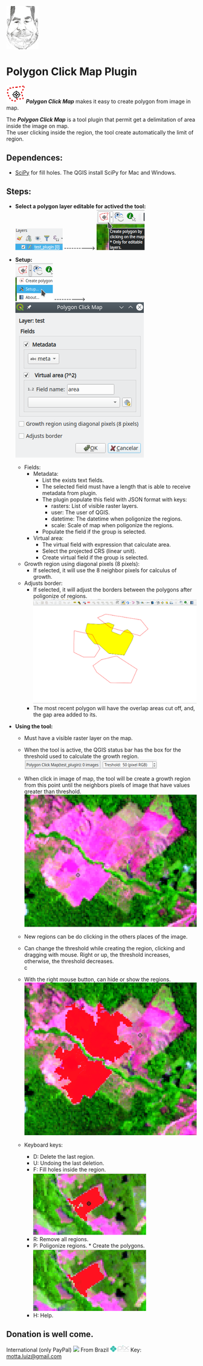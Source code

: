 ![Polygon layer](./resources/avatar.jpg "Me")  

# Polygon Click Map Plugin  
![Plugin](./resources/polygonclickmap.svg "Plugin") ***Polygon Click Map*** makes it easy to create polygon from image in map.  

The ***Polygon Click Map*** is a tool plugin that permit get a delimitation of area inside the image on map.  
The user clicking inside the region, the tool create automatically the limit of region.  

## Dependences:  
* [SciPy](https://www.scipy.org/install.html) for fill holes. The QGIS install SciPy for Mac and Windows.  

## Steps:

* **Select a polygon layer editable for actived the tool:**  
![Polygon layer](./resources_wiki/polygon_editable.png "Polygon editable") ----------> ![Plugin active](./resources_wiki/plugin_active.png "Plugin activate")
* **Setup:**  
![Setup](./resources_wiki/setup.png "Setup")  ----------> ![Dialog setup](./resources_wiki/setup_dlg.png "Dialog setup")  
  * Fields:
    * Metadata:
      * List the exists text fields.
      * The selected field must have a length that is able to receive metadata from plugin.
      * The plugin populate this field with JSON format with keys:
        * rasters: List of visible raster layers.
        * user: The user of QGIS.
        * datetime: The datetime when poligonize the regions.
        * scale: Scale of map when poligonize the regions.
      * Populate the field if the group is selected.
    * Virtual area:
      * The virtual field with expression that calculate area.
      * Select the projected CRS (linear unit).
      * Create virtual field if the group is selected.
  * Growth region using diagonal pixels (8 pixels):
      * If selected, it will use the 8 neighbor pixels for calculus of growth.
  * Adjusts border:
      * If selected, it will adjust the borders between the polygons after poligonize of regions.
  ![Ajusts border](./resources_wiki/ajustborder.gif "Adjusts border")
      * The most recent polygon will have the overlap areas cut off, and, the gap area added to its.

* **Using the tool:**    
  * Must have a visible raster layer on the map.
  * When the tool is active, the QGIS status bar has the box for the threshold used to calculate the growth region. ![Threshold](./resources_wiki/threshold_box.png "Threshold box")
  * When click in image of map, the tool will be create a growth region from this point until the neighbors pixels of image that have values greater than threshold.  
  ![Tool one click](./resources_wiki/tool_one_click.gif "Tool one click")
  * New regions can be do clicking in the others places of the image.
  * Can change the threshold while creating the region, clicking and dragging with mouse. Right or up, the threshold increases, otherwise, the threshold decreases.  
  c
  * With the right mouse button, can hide or show the regions.  
  ![Tool right](./resources_wiki/tool_right.gif "Tool right")  

  * Keyboard keys:
    * D: Delete the last region.
    * U: Undoing the last deletion.
    * F: Fill holes inside the region.    
    ![Key F](./resources_wiki/key_f.gif "Key F")    
    * R: Remove all regions.
    * P: Poligonize regions. * Create the polygons.
    ![Key P](./resources_wiki/key_p.gif "Key P")
    * H: Help.
    
## Donation is well come.  
International (only PayPal)
[<img src="./resources/key_f.png">](https://www.paypal.com/donate?hosted_button_id=C28ATQWT4VTTQ) From Brazil ![Pix](./resources/pix.png "Pix") Key: motta.luiz@gmail.com